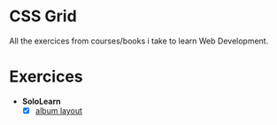 # CSS Grid
All the exercices from courses/books i take to learn Web Development.

# Exercices

- **SoloLearn**
  - [X] [album layout](css-grid/album-layout/)
